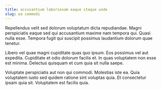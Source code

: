 ```yaml
---
title: accusantium laboriosam eaque itaque unde
slug: ea commodi
---
```


Repellendus velit sed dolorum voluptatum dicta repudiandae. Magni perspiciatis eaque sed qui accusantium maxime nam tempora qui. Quasi nulla esse. Tempora fugit qui suscipit possimus laudantium dolorum quae tenetur.

Libero vel quae magni cupiditate quas quo ipsum. Eos possimus vel aut expedita. Cupiditate et odio dolorum facilis et. In quas voluptatem non esse est minima. Delectus quisquam et cum quia sit nulla saepe.

Voluptate perspiciatis aut non qui commodi. Molestias iste ea. Quia voluptatem iusto sed quidem ratione sint voluptas quia. Et consectetur ipsam quia sit. Voluptatem est facilis quia.
